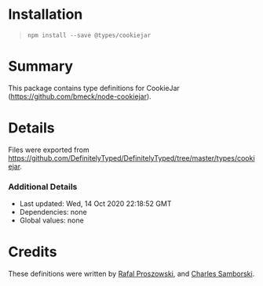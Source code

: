 # Installation

> `npm install --save @types/cookiejar`

# Summary

This package contains type definitions for CookieJar (https://github.com/bmeck/node-cookiejar).

# Details

Files were exported from https://github.com/DefinitelyTyped/DefinitelyTyped/tree/master/types/cookiejar.

### Additional Details

- Last updated: Wed, 14 Oct 2020 22:18:52 GMT
- Dependencies: none
- Global values: none

# Credits

These definitions were written by [Rafal Proszowski](https://github.com/paroxp), and [Charles Samborski](https://github.com/demurgos).
